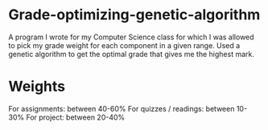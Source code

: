 # Grade-optimizing-genetic-algorithm
A program I wrote for my Computer Science class for which I was allowed to pick my grade weight for each component in a given range. Used a genetic algorithm to get the optimal grade that gives me the highest mark.
# Weights
For assignments: between 40-60%
For quizzes / readings: between 10-30%
For project: between 20-40%
